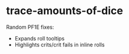 # trace-amounts-of-dice

Random PF1E fixes:
- Expands roll tooltips
- Highlights crits/crit fails in inline rolls

